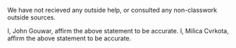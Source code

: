 We have not recieved any outside help, or consulted any non-classwork
outside sources.

I, John Gouwar, affirm the above statement to be accurate.
I, Milica Cvrkota, affirm the above statement to be accurate.

